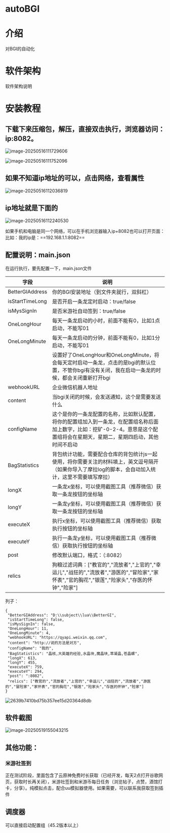 # autoBGI

# 介绍
对BGI的自动化

# 软件架构
软件架构说明

# 安装教程

## 下载下来压缩包，解压，直接双击执行，浏览器访问：ip:8082。

![image-20250516111729606](./assets/image-20250516111729606.png)

![image-20250516111752096](./assets/image-20250516111752096.png)





## 如果不知道ip地址的可以，点击网络，查看属性

![image-20250516112036819](./assets/image-20250516112036819.png)



## ip地址就是下面的

![image-20250516112240530](./assets/image-20250516112240530.png)

如果手机和电脑是同一个网络，可以在手机浏览器输入ip+8082也可以打开页面：比如：我的ip是：==192.168.1.1:8082==

## 配置说明：main.json

在运行执行，要先配置一下，main.json文件

| 字段            | 说明                                                         |
| --------------- | ------------------------------------------------------------ |
| BetterGIAddress | 你的BGI安装地址（到文件夹就行，双斜杠）                      |
| isStartTimeLong | 是否开启一条龙定时启动：true/false                           |
| isMysSignIn     | 是否米游社自动签到：true/false                               |
| OneLongHour     | 每天一条龙启动的小时，前面不能有0，比如1点启动，不能写01     |
| OneLongMinute   | 每天一条龙启动的分钟，前面不能有0，比如1分启动，不能写01     |
|                 | 设置好了OneLongHour和OneLongMinute，将会每天定时启动一条龙，点击的是bgi的默认位置，不管你bgi有没有关闭，我在启动一条龙的时候，都会关闭重新打开bgi |
| webhookURL      | 企业微信机器人地址                                           |
| content         | 当bgi关闭的时候，会发送通知，这个是需要发送什么              |
| configName      | 这个是你的一条龙配置的名称，比如默认配置，将你的配置组加入到一条龙，在配置组名称后面加上数字，比如：挖矿-0-2-4。意思是这个配置组将会在星期天，星期二，星期四启动，其他时间不启动 |
| BagStatistics   | 背包统计功能，需要配合仓库的背包统计js一起使用，将你需要关注的材料填上，英文逗号隔开（如果你导入了摩拉log的脚本，会自动加入统计，这里不需要填写摩拉） |
| longX           | 一条龙x坐标，可以使用截图工具（推荐微信）获取一条龙按钮的坐标轴 |
| longY           | 一条龙y坐标，可以使用截图工具（推荐微信）获取一条龙按钮的坐标轴 |
| executeX        | 执行x坐标，可以使用截图工具（推荐微信）获取执行按钮的坐标轴  |
| executeY        | 执行一条龙y坐标，可以使用截图工具（推荐微信）获取执行按钮的坐标轴 |
| post            | 修改默认端口，格式：（:8082）                                |
| relics          | 狗粮过滤词典：["教官的","流放者","上官的","幸运儿","战狂的","流放者","游医的","冒险家","家怀表","官的胸花","银莲","险家头","存医的怀钟","险家"] |



列子：

```json1
{
 "BetterGIAddress": "D:\\subject\\lua\\BetterGI",
 "isStartTimeLong": false,
 "isMysSignIn": false,
 "OneLongHour": 11,
 "OneLongMinute": 4,
 "webhookURL": "https://qyapi.weixin.qq.com",
 "content": "http://说的方法是对方",
 "configName": "我的",
 "BagStatistics": "晶核,大英雄的经验,水晶块,魔晶块,萃凝晶,苍晶螺",
 "longX": 613,
 "longY": 455,
 "executeX": 759,
 "executeY": 294,
 "post": ":8082",
 "relics": ["教官的","流放者","上官的","幸运儿","战狂的","流放者","游医的","冒险家","家怀表","官的胸花","银莲","险家头","存医的怀钟","险家"]
}
```





![2639b7410bd75b357ee15d20364d8db](./assets/2639b7410bd75b357ee15d20364d8db.jpg)

## 软件截图

![image-20250519155043215](./assets/image-20250519155043215.png)

## 其他功能：

### 米游社签到

正在测试阶段，里面包含了云原神免费时长获取（已经开发，每天2点打开谷歌网页，获取时长再关闭），米游社签到和米游币每日任务（浏览帖子，点赞，酒馆打卡，分享）。纯模拟点击，配合uu模拟器使用。如果需要，可以联系我获取签到插件

## 调度器

可以直接启动配置组（45.2版本以上）
